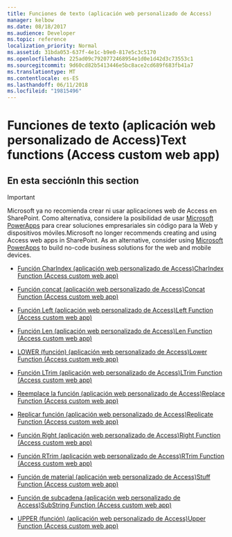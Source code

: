 ```yaml
---
title: Funciones de texto (aplicación web personalizado de Access)
manager: kelbow
ms.date: 08/18/2017
ms.audience: Developer
ms.topic: reference
localization_priority: Normal
ms.assetid: 31bda053-637f-4e1c-b9e0-817e5c3c5170
ms.openlocfilehash: 225ad09c7920772468954e1d0e1d42d3c73553c1
ms.sourcegitcommit: 9d60cd82b5413446e5bc8ace2cd689f683fb41a7
ms.translationtype: MT
ms.contentlocale: es-ES
ms.lasthandoff: 06/11/2018
ms.locfileid: "19815496"
---
```

# <a name="text-functions-access-custom-web-app"></a><span data-ttu-id="db961-102">Funciones de texto (aplicación web personalizado de Access)</span><span class="sxs-lookup"><span data-stu-id="db961-102">Text functions (Access custom web app)</span></span>

## <a name="in-this-section"></a><span data-ttu-id="db961-103">En esta sección</span><span class="sxs-lookup"><span data-stu-id="db961-103">In this section</span></span>

> [!IMPORTANT]
> <span data-ttu-id="db961-p101">Microsoft ya no recomienda crear ni usar aplicaciones web de Access en SharePoint. Como alternativa, considere la posibilidad de usar [Microsoft PowerApps](https://powerapps.microsoft.com/es-es/) para crear soluciones empresariales sin código para la Web y dispositivos móviles.</span><span class="sxs-lookup"><span data-stu-id="db961-p101">Microsoft no longer recommends creating and using Access web apps in SharePoint. As an alternative, consider using [Microsoft PowerApps](https://powerapps.microsoft.com/es-es/) to build no-code business solutions for the web and mobile devices.</span></span> 
  
- [<span data-ttu-id="db961-106">Función CharIndex (aplicación web personalizado de Access)</span><span class="sxs-lookup"><span data-stu-id="db961-106">CharIndex Function (Access custom web app)</span></span>](charindex-function-access-custom-web-app.md)
    
- [<span data-ttu-id="db961-107">Función concat (aplicación web personalizado de Access)</span><span class="sxs-lookup"><span data-stu-id="db961-107">Concat Function (Access custom web app)</span></span>](concat-function-access-custom-web-app.md)
    
- [<span data-ttu-id="db961-108">Función Left (aplicación web personalizado de Access)</span><span class="sxs-lookup"><span data-stu-id="db961-108">Left Function (Access custom web app)</span></span>](left-function-access-custom-web-app.md)
    
- [<span data-ttu-id="db961-109">Función Len (aplicación web personalizado de Access)</span><span class="sxs-lookup"><span data-stu-id="db961-109">Len Function (Access custom web app)</span></span>](len-function-access-custom-web-app.md)
    
- [<span data-ttu-id="db961-110">LOWER (función) (aplicación web personalizado de Access)</span><span class="sxs-lookup"><span data-stu-id="db961-110">Lower Function (Access custom web app)</span></span>](lower-function-access-custom-web-app.md)
    
- [<span data-ttu-id="db961-111">Función LTrim (aplicación web personalizado de Access)</span><span class="sxs-lookup"><span data-stu-id="db961-111">LTrim Function (Access custom web app)</span></span>](ltrim-function-access-custom-web-app.md)
    
- [<span data-ttu-id="db961-112">Reemplace la función (aplicación web personalizado de Access)</span><span class="sxs-lookup"><span data-stu-id="db961-112">Replace Function (Access custom web app)</span></span>](replace-function-access-custom-web-app.md)
    
- [<span data-ttu-id="db961-113">Replicar función (aplicación web personalizado de Access)</span><span class="sxs-lookup"><span data-stu-id="db961-113">Replicate Function (Access custom web app)</span></span>](replicate-function-access-custom-web-app.md)
    
- [<span data-ttu-id="db961-114">Función Right (aplicación web personalizado de Access)</span><span class="sxs-lookup"><span data-stu-id="db961-114">Right Function (Access custom web app)</span></span>](right-function-access-custom-web-app.md)
    
- [<span data-ttu-id="db961-115">Función RTrim (aplicación web personalizado de Access)</span><span class="sxs-lookup"><span data-stu-id="db961-115">RTrim Function (Access custom web app)</span></span>](rtrim-function-access-custom-web-app.md)
    
- [<span data-ttu-id="db961-116">Función de material (aplicación web personalizado de Access)</span><span class="sxs-lookup"><span data-stu-id="db961-116">Stuff Function (Access custom web app)</span></span>](stuff-function-access-custom-web-app.md)
    
- [<span data-ttu-id="db961-117">Función de subcadena (aplicación web personalizado de Access)</span><span class="sxs-lookup"><span data-stu-id="db961-117">SubString Function (Access custom web app)</span></span>](substring-function-access-custom-web-app.md)
    
- [<span data-ttu-id="db961-118">UPPER (función) (aplicación web personalizado de Access)</span><span class="sxs-lookup"><span data-stu-id="db961-118">Upper Function (Access custom web app)</span></span>](upper-function-access-custom-web-app.md)
    

